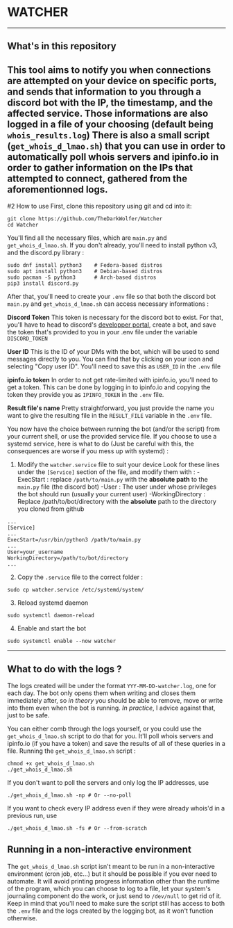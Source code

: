 # WATCHER
---
## What's in this repository
This tool aims to notify you when connections are attempted on your device on specific ports, and sends that information to you through a discord bot with the IP, the timestamp, and the affected service. Those informations are also logged in a file of your choosing (default being `whois_results.log`) 
There is also a small script (`get_whois_d_lmao.sh`) that you can use in order to automatically poll whois servers and ipinfo.io in order to gather information on the IPs that attempted to connect, gathered from the aforementionned logs.
---
#2 How to use
First, clone this repository using git and cd into it:
```
git clone https://github.com/TheDarkWolfer/Watcher
cd Watcher
```

You'll find all the necessary files, which are `main.py` and `get_whois_d_lmao.sh`. 
If you don't already, you'll need to install python v3, and the discord.py library :
```
sudo dnf install python3    # Fedora-based distros
sudo apt install python3    # Debian-based distros
sudo pacman -S python3      # Arch-based distros
pip3 install discord.py
```

After that, you'll need to create your `.env` file so that both the discord bot `main.py` and `get_whois_d_lmao.sh` can access necessary informations :

**Discord Token**
This token is necessary for the discord bot to exist. For that, you'll have to head to discord's [developper portal](https://discord.com/developers/applications), create a bot, and save the token that's provided to you in your .env file under the variable `DISCORD_TOKEN`

**User ID**
This is the ID of your DMs with the bot, which will be used to send messages directly to you. You can find that by clicking on your icon and selecting "Copy user ID". You'll need to save this as `USER_ID` in the `.env` file

**ipinfo.io token**
In order to not get rate-limited with ipinfo.io, you'll need to get a token. This can be done by logging in to ipinfo.io and copying the token they provide you as `IPINFO_TOKEN` in the `.env` file.

**Result file's name**
Pretty straightforward, you just provide the name you want to give the resulting file in the `RESULT_FILE` variable in the `.env` file.

You now have the choice between running the bot (and/or the script) from your current shell, or use the provided service file. If you choose to use a systemd service, here is what to do (Just be careful with this, the consequences are worse if you mess up with systemd) :

1. Modify the `watcher.service` file to suit your device
Look for these lines under the `[Service]` section of the file, and modify them with :
-ExecStart          : replace `/path/to/main.py` with the **absolute path** to the `main.py` file (the discord bot)
-User               : The user under whose privileges the bot should run (usually your current user) 
-WorkingDirectory   : Replace /path/to/bot/directory with the **absolute** path to the directory you cloned from github
```
...
[Service]
...
ExecStart=/usr/bin/python3 /path/to/main.py
...
User=your_username
WorkingDirectory=/path/to/bot/directory
...
```

2. Copy the `.service` file to the correct folder :
```
sudo cp watcher.service /etc/systemd/system/
```

3. Reload systemd daemon
```
sudo systemctl daemon-reload
```

4. Enable and start the bot
```
sudo systemctl enable --now watcher
```
---
## What to do with the logs ?
The logs created will be under the format `YYY-MM-DD-watcher.log`, one for each day. The bot only opens them when writing and closes them immediately after, so *in theory* you should be able to remove, move or write into them even when the bot is running. *In practice*, I advice against that, just to be safe.

You can either comb through the logs yourself, or you could use the `get_whois_d_lmao.sh` script to do that for you. It'll poll whois servers and ipinfo.io (if you have a token) and save the results of all of these queries in a file. 
Running the `get_whois_d_lmao.sh` script :
```
chmod +x get_whois_d_lmao.sh
./get_whois_d_lmao.sh
```

If you don't want to poll the servers and only log the IP addresses, use
```
./get_whois_d_lmao.sh -np # Or --no-poll
```

If you want to check every IP address even if they were already whois'd in a previous run, use
```
./get_whois_d_lmao.sh -fs # Or --from-scratch
```

## Running in a non-interactive environment
The `get_whois_d_lmao.sh` script isn't meant to be run in a non-interactive environment (cron job, etc...) but it should be possible if you ever need to automate. It will avoid printing progress information other than the runtime of the program, which you can choose to log to a file, let your system's journaling component do the work, or just send to `/dev/null` to get rid of it. Keep in mind that you'll need to make sure the script still has access to both the `.env` file and the logs created by the logging bot, as it won't function otherwise.